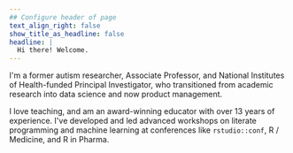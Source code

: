 ```yaml
---
## Configure header of page
text_align_right: false
show_title_as_headline: false
headline: |
  Hi there! Welcome.
---
```


<!-- this is a subheadline -->
I'm a former autism researcher, Associate Professor, and National Institutes of Health-funded Principal Investigator, who transitioned from academic research into data science and now product management. 

I love teaching, and am an award-winning educator with over 13 years of experience. I've developed and led advanced workshops on literate programming and machine learning at conferences like `rstudio::conf`, R / Medicine, and R in Pharma. 
